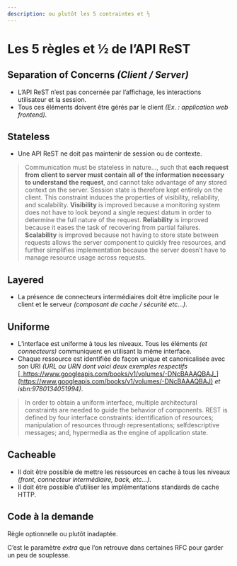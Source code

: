 ```yaml
---
description: ou plutôt les 5 contraintes et ½
---
```


# Les 5 règles et ½ de l’API ReST

## **Separation of Concerns** _**\(Client / Server\)**_

* L’API ReST n’est pas concernée par l’affichage, les interactions utilisateur et la session.
* Tous ces éléments doivent être gérés par le client _\(Ex. : application web frontend\)._

## **Stateless**

* Une API ReST ne doit pas maintenir de session ou de contexte.

> Communication must be stateless in nature..., such that **each request from client to server must contain all of the information necessary to understand the request**, and cannot take advantage of any stored context on the server. Session state is therefore kept entirely on the client. This constraint induces the properties of visibility, reliability, and scalability. **Visibility** is improved because a monitoring system does not have to look beyond a single request datum in order to determine the full nature of the request. **Reliability** is improved because it eases the task of recovering from partial failures. **Scalability** is improved because not having to store state between requests allows the server component to quickly free resources, and further simplifies implementation because the server doesn’t have to manage resource usage across requests.

## **Layered**

* La présence de connecteurs intermédiaires doit être implicite pour le client et le serveur _\(composant de cache / sécurité etc…\)_.

## **Uniforme**

* L’interface est uniforme à tous les niveaux. Tous les éléments _\(et connecteurs\)_ communiquent en utilisant la même interface.
* Chaque ressource est identifiée de façon unique et canonicalisée avec son URI _\(URL ou URN dont voici deux exemples respectifs_ [_https://www.googleapis.com/books/v1/volumes/-DNcBAAAQBAJ_](https://www.googleapis.com/books/v1/volumes/-DNcBAAAQBAJ) _et isbn:9780134051994\)_.

> In order to obtain a uniform interface, multiple architectural constraints are needed to guide the behavior of components. REST is defined by four interface constraints: identification of resources; manipulation of resources through representations; selfdescriptive messages; and, hypermedia as the engine of application state.

## **Cacheable**

* Il doit être possible de mettre les ressources en cache à tous les niveaux _\(front, connecteur intermédiaire, back, etc…\)_.
* Il doit être possible d’utiliser les implémentations standards de cache HTTP.

## Code à la demande

Règle optionnelle ou plutôt inadaptée.

C’est le paramètre _extra_ que l’on retrouve dans certaines RFC pour garder un peu de souplesse.



